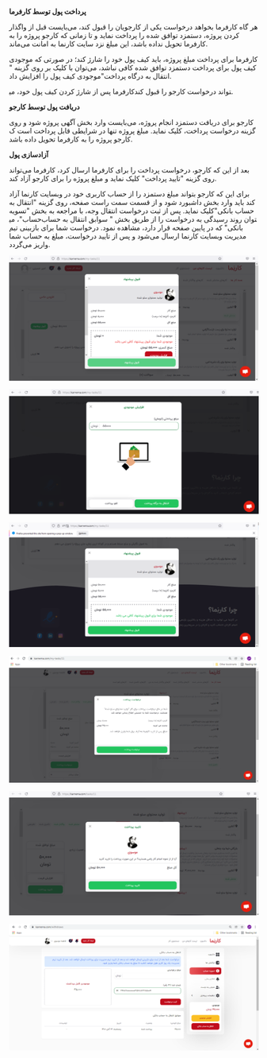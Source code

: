 **پرداخت پول توسط کارفرما**

هر گاه کارفرما بخواهد درخواست یکی از کارجویان را قبول کند، می‌بایست قبل از واگذار کردن پروژه، دستمزد توافق شده را پرداخت نماید و تا زمانی که کارجو پروژه را به کارفرما تحویل نداده باشد، این مبلغ نزد سایت کارنما به امانت می‌ماند.

کارفرما برای پرداخت مبلغ پروژه، باید کیف پول خود را شارژ کند؛ در صورتی که موجودی کیف پول برای پرداخت دستمزد توافق شده کافی نباشد، می‌توان با کلیک بر روی گزینه &quot; انتقال به درگاه پرداخت&quot;موجودی کیف پول را افزایش داد.

کارفرما پس از شارژ کردن کیف پول خود، می‎تواند درخواست کارجو را قبول کند.

**دریافت پول توسط کارجو**

کارجو برای دریافت دستمزد انجام پروژه، می‌بایست وارد بخش آگهی پروژه شود و روی گزینه درخواست پرداخت، کلیک نماید. مبلغ پروژه تنها در شرایطی قابل پرداخت است ک کارجو پروژه را به کارفرما تحویل داده باشد.

**آزادسازی پول**

بعد از این که کارجو، درخواست پرداخت را برای کارفرما ارسال کرد، کارفرما می‌تواند روی گزینه &quot;تایید پرداخت&quot; کلیک نماید و مبلغ پروژه را برای کارجو آزاد کند.

برای این که کارجو بتواند مبلغ دستمزد را از حساب کاربری خود در وبسایت کارنما آزاد کند باید وارد بخش داشبورد شود و از قسمت سمت راست صفحه، روی گزینه &quot;انتقال به حساب بانکی&quot;کلیک نماید. پس از ثبت درخواست انتقال وجه، با مراجعه به بخش &quot;تسویه حساب&quot;، می‎توان روند رسیدگی به درخواست را از طریق بخش &quot; سوابق انتقال به حساب بانکی&quot; که در پایین صفحه قرار دارد، مشاهده نمود. درخواست شما برای بازبینی تیم مدیریت وبسایت کارنما ارسال می‌شود و پس از تایید درخواست، مبلغ به حساب شما واریز می‌گردد.

![1](./1.png)

![2](./2.png)

![3](./3.png)

![4](./4.png)

![5](./5.png)

![6](./6.png)
